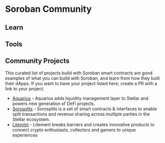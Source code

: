 # Soroban Community

## Learn


## Tools



## Community Projects
This curated list of projects build with Soroban smart contracts are good examples of what you can build with Soroban, and learn from how they built their dApps. If you want to have your project listed here, create a PR with a link to your project. 

- [Aquarius](https://github.com/AquaToken) - Aquarius adds liquidity management layer to Stellar and powers new generation of DeFi projects.
- [Sorosplits](https://github.com/sorosplits) - Sorosplits is a set of smart contracts & interfaces to enable split transactions and revenue sharing across multiple parties in the Stellar ecosystem.
- [Litemint](https://github.com/litemint) - Litement breaks barriers and creates innovative products to connect crypto enthusiasts, collectors and gamers to unique experiences





